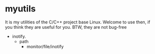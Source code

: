 # myutils

It is my utilities of the C/C++ project base Linux.
Welcome to use then, if you think they are useful for you.
BTW, they are not bug-free

- inotify.
  - path
    - monitor/file/inotify
